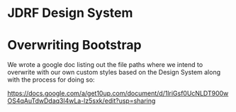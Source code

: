 # JDRF Design System

# Overwriting Bootstrap
We wrote a google doc listing out the file paths where we intend to overwrite with our own custom styles based on the Design System along with the process for doing so:

https://docs.google.com/a/get10up.com/document/d/1lriGsf0UcNLDT900wOS4qAuTdwDdaq3l4wLa-lz5sxk/edit?usp=sharing

